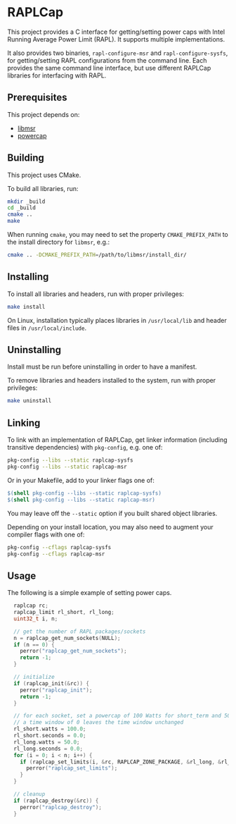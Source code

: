 # RAPLCap

This project provides a C interface for getting/setting power caps with Intel Running Average Power Limit (RAPL).
It supports multiple implementations.

It also provides two binaries, `rapl-configure-msr` and `rapl-configure-sysfs`, for getting/setting RAPL configurations from the command line.
Each provides the same command line interface, but use different RAPLCap libraries for interfacing with RAPL.

## Prerequisites

This project depends on:
 * [libmsr](https://github.com/LLNL/libmsr/)
 * [powercap](https://github.com/powercap/powercap)

## Building

This project uses CMake.

To build all libraries, run:

``` sh
mkdir _build
cd _build
cmake ..
make
```

When running `cmake`, you may need to set the property `CMAKE_PREFIX_PATH` to the install directory for `libmsr`, e.g.:

``` sh
cmake .. -DCMAKE_PREFIX_PATH=/path/to/libmsr/install_dir/
```

## Installing

To install all libraries and headers, run with proper privileges:

``` sh
make install
```

On Linux, installation typically places libraries in `/usr/local/lib` and header files in `/usr/local/include`.

## Uninstalling

Install must be run before uninstalling in order to have a manifest.

To remove libraries and headers installed to the system, run with proper privileges:

``` sh
make uninstall
```

## Linking

To link with an implementation of RAPLCap, get linker information (including transitive dependencies) with `pkg-config`, e.g. one of:

``` sh
pkg-config --libs --static raplcap-sysfs
pkg-config --libs --static raplcap-msr
```

Or in your Makefile, add to your linker flags one of:

``` Makefile
$(shell pkg-config --libs --static raplcap-sysfs)
$(shell pkg-config --libs --static raplcap-msr)
```

You may leave off the `--static` option if you built shared object libraries.

Depending on your install location, you may also need to augment your compiler flags with one of:

``` sh
pkg-config --cflags raplcap-sysfs
pkg-config --cflags raplcap-msr
```

## Usage

The following is a simple example of setting power caps.

``` C
  raplcap rc;
  raplcap_limit rl_short, rl_long;
  uint32_t i, n;

  // get the number of RAPL packages/sockets
  n = raplcap_get_num_sockets(NULL);
  if (n == 0) {
    perror("raplcap_get_num_sockets");
    return -1;
  }

  // initialize
  if (raplcap_init(&rc)) {
    perror("raplcap_init");
    return -1;
  }

  // for each socket, set a powercap of 100 Watts for short_term and 50 Watts for long_term constraints
  // a time window of 0 leaves the time window unchanged
  rl_short.watts = 100.0;
  rl_short.seconds = 0.0;
  rl_long.watts = 50.0;
  rl_long.seconds = 0.0;
  for (i = 0; i < n; i++) {
    if (raplcap_set_limits(i, &rc, RAPLCAP_ZONE_PACKAGE, &rl_long, &rl_short)) {
      perror("raplcap_set_limits");
    }
  }

  // cleanup
  if (raplcap_destroy(&rc)) {
    perror("raplcap_destroy");
  }
```
